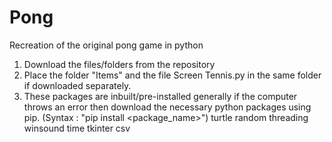 # Pong
Recreation of the original pong game in python

1) Download the files/folders from the repository
2) Place the folder "Items" and the file Screen Tennis.py in the same folder if downloaded separately.
3) These packages are inbuilt/pre-installed generally if the computer throws an error then download the necessary python packages using pip.
   (Syntax : "pip install <package_name>")
    turtle
    random
    threading
    winsound
    time
    tkinter
    csv

